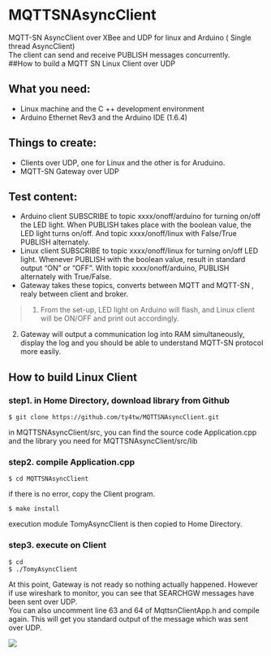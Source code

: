 # MQTTSNAsyncClient
MQTT-SN AsyncClient over XBee and UDP for linux and Arduino ( Single thread AsyncClient)    
The client can send and receive PUBLISH messages concurrently.   
##How to build a MQTT SN Linux Client over UDP
## What you need: 
* Linux machine and the C ++ development environment
* Arduino Ethernet Rev3 and the Arduino IDE (1.6.4)    

## Things to create:    
* Clients over UDP, one for Linux and the other is for Aruduino.
* MQTT-SN Gateway over UDP    
    
## Test content:    
* Arduino client SUBSCRIBE to topic xxxx/onoff/arduino for turning on/off the LED light. When PUBLISH takes place with the boolean value, the LED light turns on/off. And topic xxxx/onoff/linux with False/True PUBLISH alternately.
* Linux client SUBSCRIBE to topic xxxx/onoff/linux for turning on/off LED light. Whenever PUBLISH with the boolean value, result in standard output “ON” or “OFF”.  With topic xxxx/onoff/arduino, PUBLISH alternately with True/False.
* Gateway takes these topics, converts between MQTT and MQTT-SN , realy between client and broker.     
  
>1. From the set-up, LED light on Arduino will flash, and Linux client will be ON/OFF and print out accordingly.    
2. Gateway will output a communication log into RAM simultaneously, display the log and you should be able to understand MQTT-SN protocol more easily.    

## How to build Linux Client    
### step1. in Home Directory, download library from Github   
 
    $ git clone https://github.com/ty4tw/MQTTSNAsyncClient.git  
    
in MQTTSNAsyncClient/src, you can find the source code Application.cpp and the library you need for MQTTSNAsyncClient/src/lib    
     
### step2. compile Application.cpp   
 
    $ cd MQTTSNAsyncClient
    
if there is no error, copy the Client program.   
   
    $ make install   
    
execution module TomyAsyncClient is then copied to Home Directory.    
    
### step3. execute on Client   
  
    $ cd
    $ ./TomyAsyncClient        

At this point, Gateway is not ready so nothing actually happened. However if use wireshark to monitor, you can see that SEARCHGW messages have been sent over UDP.    
You can also uncomment line 63 and 64 of MqttsnClientApp.h and compile again. This will get you standard output of the message which was sent over UDP.   
     
![](https://qiita-image-store.s3.amazonaws.com/0/41752/c4b262bb-36f4-aa96-0b2e-59bcd62272e5.png)

